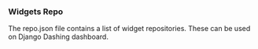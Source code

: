 <h3> Widgets Repo</h3>
<p> The repo.json file contains a list of widget repositories. These can be used on Django Dashing dashboard. </p>
